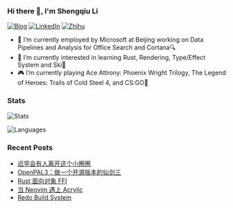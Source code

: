 ### Hi there 👋, I'm Shengqiu Li

[![Blog](https://img.shields.io/badge/Blog-dontpanic.blog-blue?logo=wordpress&style=flat-square)](https://dontpanic.blog)
[![LinkedIn](https://img.shields.io/badge/LinkedIn-Shengqiu%20Li-blue?logo=linkedin&style=flat-square)](https://www.linkedin.com/in/lishengqiu/)
[![Zhihu](https://img.shields.io/badge/ZhiHu-dontpanic-blue?logo=zhihu&style=flat-square)](https://www.zhihu.com/people/li-sheng-qiu)

- 🔭 I’m currently employed by Microsoft at Beijing working on Data Pipelines and Analysis for Office Search and Cortana🔍
- 🌱 I’m currently interested in learning Rust, Rendering, Type/Effect System and Ski🎿
- 🎮 I’m currently playing Ace Attrony: Phoenix Wright Trilogy, The Legend of Heroes: Trails of Cold Steel 4, and CS:GO🔫

### Stats

<!-- bg_color=60,f7b267,f25c54&text_color=fff&title_color=fff&icon_color=fff-->
![Stats](https://github-readme-stats.vercel.app/api?username=dontpanic92&include_all_commits=true&hide_border=true&title_color=F25C54)

![Languages](https://github-readme-stats.vercel.app/api/top-langs/?username=dontpanic92&&show_icons=true&hide_border=true&theme=vue&&title_color=F25C54&layout=compact&langs_count=8)

### Recent Posts

<!-- BLOG-POST-LIST:START -->
- [迟早会有人离开这个小圈圈](https://dontpanic.blog/%e8%bf%9f%e6%97%a9%e4%bc%9a%e6%9c%89%e4%ba%ba%e7%a6%bb%e5%bc%80%e8%bf%99%e4%b8%aa%e5%b0%8f%e5%9c%88%e5%9c%88/)
- [OpenPAL3：做一个开源版本的仙剑三](https://dontpanic.blog/openpal3/)
- [Rust 面向对象 FFI](https://dontpanic.blog/rust-object-oriented-ffi/)
- [当 Neovim 遇上 Acrylic](https://dontpanic.blog/neovim-with-acrylic/)
- [Redo Build System](https://dontpanic.blog/redo-build-system/)
<!-- BLOG-POST-LIST:END -->
